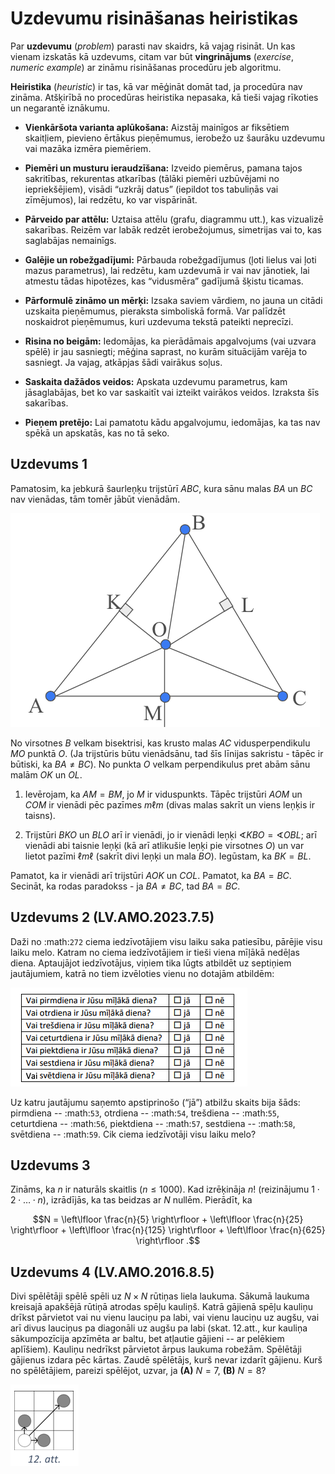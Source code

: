 # Uzdevumu risināšanas heiristikas

Par **uzdevumu** (*problem*) parasti nav skaidrs, kā vajag risināt. Un kas vienam 
izskatās kā uzdevums, citam var būt **vingrinājums** (*exercise*, *numeric example*) 
ar zināmu risināšanas procedūru jeb algoritmu.

**Heiristika** (*heuristic*) ir tas, kā var mēģināt domāt tad, ja 
procedūra nav zināma. Atšķirībā no procedūras heiristika nepasaka, kā tieši vajag 
rīkoties un negarantē iznākumu.

* **Vienkāršota varianta aplūkošana:** Aizstāj mainīgos ar fiksētiem skaitļiem, 
  pievieno ērtākus pieņēmumus, ierobežo uz šaurāku uzdevumu vai mazāka izmēra piemēriem.

* **Piemēri un musturu ieraudzīšana:** Izveido piemērus, pamana tajos sakritības, 
  rekurentas atkarības (tālāki piemēri uzbūvējami no iepriekšējiem), 
  visādi “uzkrāj datus” (iepildot tos tabuliņās vai zīmējumos), lai redzētu, ko var vispārināt.

* **Pārveido par attēlu:** Uztaisa attēlu (grafu, diagrammu utt.), 
  kas vizualizē sakarības. Reizēm var labāk redzēt ierobežojumus, 
  simetrijas vai to, kas saglabājas nemainīgs.

* **Galējie un robežgadījumi:** 
  Pārbauda robežgadījumus (ļoti lielus vai ļoti mazus parametrus), 
  lai redzētu, kam uzdevumā ir vai nav jānotiek, lai atmestu tādas hipotēzes, 
  kas “vidusmēra” gadījumā šķistu ticamas.

* **Pārformulē zināmo un mērķi:** Izsaka saviem vārdiem, no jauna un 
  citādi uzskaita pieņēmumus, pieraksta simboliskā formā. Var palīdzēt 
  noskaidrot pieņēmumus, kuri uzdevuma tekstā pateikti neprecīzi.

* **Risina no beigām:** Iedomājas, ka pierādāmais apgalvojums 
  (vai uzvara spēlē) ir jau sasniegti; mēģina saprast, no kurām situācijām 
  varēja to sasniegt. Ja vajag, atkāpjas šādi vairākus soļus.

* **Saskaita dažādos veidos:** Apskata uzdevumu parametrus, kam jāsaglabājas, 
  bet ko var saskaitīt vai izteikt vairākos veidos. Izraksta šīs sakarības.

* **Pieņem pretējo:** Lai pamatotu kādu apgalvojumu, iedomājas, ka tas nav 
  spēkā un apskatās, kas no tā seko.


## Uzdevums 1

Pamatosim, ka jebkurā šaurleņķu trijstūrī $ABC$, kura sānu malas $BA$ un $BC$ 
nav vienādas, tām tomēr jābūt vienādām. 

![](class01A-math-creativity-figs/problem1.png)

No virsotnes $B$ velkam bisektrisi, kas krusto malas $AC$ vidusperpendikulu $MO$ 
punktā $O$. (Ja trijstūris būtu vienādsānu, tad šīs līnijas sakristu - tāpēc 
ir būtiski, ka $BA \neq BC$). No punkta $O$ velkam perpendikulus pret 
abām sānu malām $OK$ un $OL$. 

1. Ievērojam, ka $AM = BM$, jo $M$ ir viduspunkts. 
    Tāpēc trijstūri $AOM$ un $COM$
    ir vienādi pēc pazīmes $m \ell m$ (divas malas sakrīt un viens leņķis ir taisns). 

2. Trijstūri $BKO$ un $BLO$ arī ir vienādi, jo 
    ir vienādi leņķi $\sphericalangle KBO = \sphericalangle OBL$; 
    arī vienādi abi taisnie leņķi (kā arī atlikušie leņķi pie virsotnes 
    $O$) un var lietot pazīmi
    $\ell m \ell$ (sakrīt divi leņķi un mala $BO$). 
    Iegūstam, ka $BK = BL$. 

Pamatot, ka ir vienādi arī trijstūri $AOK$ un $COL$. 
Pamatot, ka $BA = BC$. Secināt, ka rodas paradokss - ja 
$BA \neq BC$, tad $BA = BC$. 

## Uzdevums 2 (LV.AMO.2023.7.5)

Daži no :math:`272` ciema iedzīvotājiem visu laiku saka patiesību, 
pārējie visu laiku melo. Katram no ciema iedzīvotājiem
ir tieši viena mīļākā nedēļas diena. Aptaujājot iedzīvotājus, 
viņiem tika lūgts atbildēt uz septiņiem jautājumiem,
katrā no tiem izvēloties vienu no dotajām atbildēm:

![](class01A-math-creativity-figs/liars.png)

Uz katru jautājumu saņemto apstiprinošo (“jā”) atbilžu skaits bija šāds: 
pirmdiena -- :math:`53`, otrdiena -- :math:`54`,
trešdiena -- :math:`55`, ceturtdiena -- :math:`56`, 
piektdiena -- :math:`57`, sestdiena -- :math:`58`, svētdiena -- :math:`59`. 
Cik ciema iedzīvotāji visu laiku melo?


## Uzdevums 3

Zināms, ka $n$ ir naturāls skaitlis ($n \leq 1000$). 
Kad izrēķināja $n!$ (reizinājumu $1 \cdot 2 \cdot \ldots \cdot n$),
izrādījās, ka tas beidzas ar $N$ nullēm. Pierādīt, ka 

$$N = \left\lfloor \frac{n}{5} \right\rfloor + \left\lfloor \frac{n}{25} \right\rfloor + 
    \left\lfloor \frac{n}{125} \right\rfloor + \left\lfloor \frac{n}{625} \right\rfloor .$$


## Uzdevums 4 (LV.AMO.2016.8.5)

Divi spēlētāji spēlē spēli uz $N \times N$ rūtiņas liela laukuma. Sākumā laukuma
kreisajā apakšējā rūtiņā atrodas spēļu kauliņš. Katrā gājienā spēļu kauliņu
drīkst pārvietot vai nu vienu lauciņu pa labi, vai vienu lauciņu uz augšu, vai
arī divus lauciņus pa diagonāli uz augšu pa labi (skat. 12.att., kur kauliņa
sākumpozīcija apzīmēta ar baltu, bet atļautie gājieni -- ar pelēkiem aplīšiem).
Kauliņu nedrīkst pārvietot ārpus laukuma robežām. Spēlētāji gājienus izdara pēc
kārtas. Zaudē spēlētājs, kurš nevar izdarīt gājienu. Kurš no spēlētājiem,
pareizi spēlējot, uzvar, ja **(A)** $N=7$, **(B)** $N=8$?

![](class01A-math-creativity-figs/LV.AMO.2016.8.5.png)


